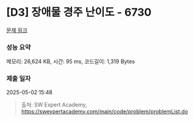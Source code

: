 # [D3] 장애물 경주 난이도 - 6730 

[문제 링크](https://swexpertacademy.com/main/code/problem/problemDetail.do?contestProbId=AWefy5x65PoDFAUh) 

### 성능 요약

메모리: 26,624 KB, 시간: 95 ms, 코드길이: 1,319 Bytes

### 제출 일자

2025-05-02 15:48



> 출처: SW Expert Academy, https://swexpertacademy.com/main/code/problem/problemList.do